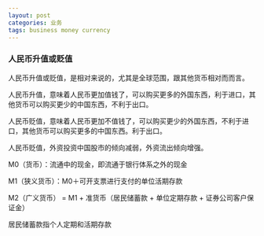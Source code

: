 ```yaml
---
layout: post
categories: 业务
tags: business money currency
---
```




### 人民币升值或贬值

人民币升值或贬值，是相对来说的，尤其是全球范围，跟其他货币相对而而言。



人民币升值，意味着人民币更加值钱了，可以购买更多的外国东西，利于进口，其他货币可以购买更少的中国东西，不利于出口。

人民币贬值，意味着人民币更加不值钱了，可以购买更少的外国东西，不利于进口，其他货币可以购买更多的中国东西。利于出口。



人民币贬值，外资投资中国股市的倾向减弱，外资流出倾向增强。



M0（货币）：流通中的现金，即流通于银行体系之外的现金

M1（狭义货币）：M0＋可开支票进行支付的单位活期存款

M2（广义货币） = M1 + 准货币（居民储蓄款 + 单位定期存款 + 证券公司客户保证金）

居民储蓄款指个人定期和活期存款
